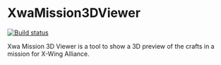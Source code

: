 # XwaMission3DViewer

[![Build status](https://ci.appveyor.com/api/projects/status/b52hesej3h7bmlwr/branch/master?svg=true)](https://ci.appveyor.com/project/JeremyAnsel/xwamission3dviewer/branch/master)

Xwa Mission 3D Viewer is a tool to show a 3D preview of the crafts in a mission for X-Wing Alliance.
